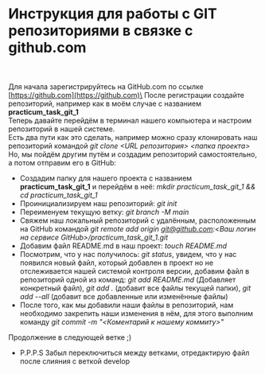 # Инструкция для работы с GIT репозиториями в связке с github.com
\
\
Для начала зарегистрируйтесь на GitHub.com по ссылке [https://github.com](https://github.com)\
После регистрации создайте репозиторий, например как в моём случае с названием **practicum_task_git_1**\
Теперь давайте перейдём в терминал нашего компьютера и настроим репозиторий в нашей системе.\
Есть два пути как это сделать, например можно сразу клонировать наш репозиторий командой *git clone <URL репозитория> <папка проекта>*\
Но, мы пойдём другим путём и создадим репозиторий самостоятельно, а потом отправим его в GitHub:
 - Создадим папку для нашего проекта с названием **practicum_task_git_1** и перейдём в неё: *mkdir practicum_task_git_1 && cd practicum_task_git_1*
 - Проинициализируем наш репозиторий: *git init*
 - Переименуем текущую ветку: *git branch -M main*
 - Свяжем наш локальный репозиторий с удалённым, расположенным на GitHub командой *git remote add origin git@github.com:<Ваш логин на сервисе GitHub>/practicum_task_git_1.git*
 - Добавим файл README.md в наш проект: *touch README.md*
 - Посмотрим, что у нас получилось: *git status*, увидем, что у нас появился новый файл, который добавлен в проект но не отслеживается нашей системой контроля версии, добавим файл в репозиторий одной из команд: *git add README.md* (Добавляет конкретный файл), *git add .* (добавит все файлы текущей папки), *git add --all* (добавит все добавленные или изменённые файлы)
 - После того, как мы добавили наши файлы в репозиторий, нам необходимо закрепить наши изменения в нём, для этого выполним команду *git commit -m "<Коментарий к нашему коммиту>"*
 
Продолжение в следующей ветке ;)


 - P.P.P.S Забыл переключиться между ветками, отредактирую файл после слияния с веткой develop
